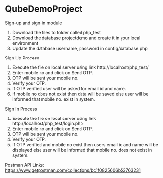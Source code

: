 # QubeDemoProject
Sign-up and sign-in module

1. Download the files to folder called php_test
2. Download the database projectdemo and create it in your local environment
3. Update the database username, password in config/database.php

Sign Up Process
1. Execute the file on local server using link http://localhost/php_test/
2. Enter mobile no and click on Send OTP.
3. OTP will be sent your mobile no.
4. Verify your OTP.
5. If OTP verified user will be asked for email id and name.
6. If mobile no does not exist then data will be saved else user will be informed that mobile no. exist in system.

Sign In Process
1. Execute the file on local server using link http://localhost/php_test/login.php
2. Enter mobile no and click on Send OTP.
3. OTP will be sent your mobile no.
4. Verify your OTP.
5. If OTP verified and mobile no exist then users email id and name will be displayed else user will be informed that mobile no. does not exist in system.

Postman API Links: https://www.getpostman.com/collections/bc1f0825606b53763231
